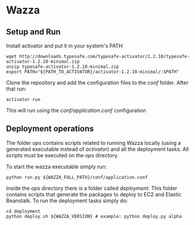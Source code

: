 # Wazza

## Setup and Run

Install activator and put it in your system's PATH

    
    wget http://downloads.typesafe.com/typesafe-activator/1.2.10/typesafe-activator-1.2.10-minimal.zip
    unzip typesafe-activator-1.2.10-minimal.zip
    export PATH="${PATH_TO_ACTIVATOR}/activator-1.2.10-minimal/:$PATH"
    
Clone the repository and add the configuration files to the *conf* folder. After that run:
    
    
    activator run
    

This will run using the *conf/application.conf* configuration

## Deployment operations

The folder *ops* contains scripts related to running Wazza locally (using a generated executable instead of *activator*)  and all the deployment tasks. All scripts must be executed on the *ops* directory.

To start the wazza executable simply run:
    

    python run.py ${WAZZA_FULL_PATH}/conf/application.conf
    
    
Inside the *ops* directory there is a folder called *deployment*. This folder contains scripts that generate the packages to deploy to EC2 and Elastic Beanstalk. To run the deployment tasks simply do:
    
    
    cd deployment
    python deploy.sh ${WAZZA_VERSION} # example: python deploy.py alpha
    

